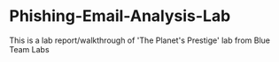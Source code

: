 # Phishing-Email-Analysis-Lab
This is a lab report/walkthrough of 'The Planet's Prestige' lab from Blue Team Labs
